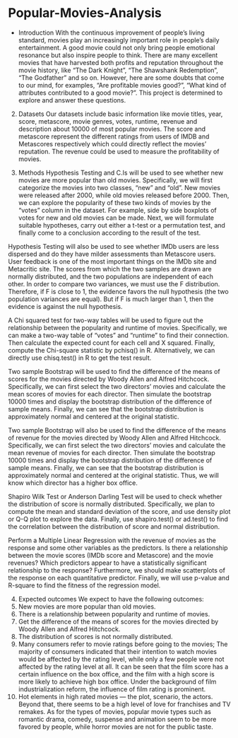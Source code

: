 # Popular-Movies-Analysis

* Introduction
With the continuous improvement of people’s living standard, movies play an increasingly important role in people’s daily entertainment. A good movie could not only bring people emotional resonance but also inspire people to think. There are many excellent movies that have harvested both profits and reputation throughout the movie history, like “The Dark Knight”, “The Shawshank Redemption”, “The Godfather” and so on. However, here are some doubts that come to our mind, for examples, “Are profitable movies good?”, “What kind of attributes contributed to a good movie?”. This project is determined to explore and answer these questions.

2. Datasets
Our datasets include basic information like movie titles, year, score, metascore, movie genres, votes, runtime, revenue and description about 10000 of most popular movies. The score and metascore represent the different ratings from users of IMDB and Metascores respectively which could directly reflect the movies’ reputation. The revenue could be used to measure the profitability of movies.

3. Methods
Hypothesis Testing and C.Is will be used to see whether new movies are more popular than old movies. Specifically, we will first categorize the movies into two classes, “new” and “old”. New movies were released after 2000, while old movies released before 2000. Then, we can explore the popularity of these two kinds of movies by the “votes” column in the dataset. For example, side by side boxplots of votes for new and old movies can be made. Next, we will formulate suitable hypotheses, carry out either a t-test or a permutation test, and finally come to a conclusion according to the result of the test.

Hypothesis Testing will also be used to see whether IMDb users are less dispersed and do they have milder assessments than Metascore users. User feedback is one of the most important things on the IMDb site and Metacritic site. The scores from which the two samples are drawn are normally distributed, and the two populations are independent of each other. In order to compare two variances, we must use the F distribution. Therefore, if F is close to 1, the evidence favors the null hypothesis (the two population variances are equal). But if F is much larger than 1, then the evidence is against the null hypothesis.

A Chi squared test for two-way tables will be used to figure out the relationship between the popularity and runtime of movies. Specifically, we can make a two-way table of “votes” and “runtime” to find their connection. Then calculate the expected count for each cell and X squared. Finally, compute the Chi-square statistic by pchisq() in R. Alternatively, we can directly use chisq.test() in R to get the test result.

Two sample Bootstrap will be used to find the difference of the means of scores for the movies directed by Woody Allen and Alfred Hitchcock. Specifically, we can first select the two directors’ movies and calculate the mean scores of movies for each director. Then simulate the bootstrap 10000 times and display the bootstrap distribution of the difference of sample means. Finally, we can see that the bootstrap distribution is approximately normal and centered at the original statistic.

Two sample Bootstrap will also be used to find the difference of the means of revenue for the movies directed by Woody Allen and Alfred Hitchcock. Specifically, we can first select the two directors’ movies and calculate the mean revenue of movies for each director. Then simulate the bootstrap 10000 times and display the bootstrap distribution of the difference of sample means. Finally, we can see that the bootstrap distribution is approximately normal and centered at the original statistic. Thus, we will know which director has a higher box office.

Shapiro Wilk Test or Anderson Darling Test will be used to check whether the distribution of score is normally distributed. Specifically, we plan to compute the mean and standard deviation of the score, and use density plot or Q-Q plot to explore the data. Finally, use shapiro.test() or ad.test() to find the correlation between the distribution of score and normal distribution.

Perform a Multiple Linear Regression with the revenue of movies as the response and some other variables as the predictors. Is there a relationship between the movie scores (IMDb score and Metascore) and the movie revenues? Which predictors appear to have a statistically significant relationship to the response? Furthermore, we should make scatterplots of the response on each quantitative predictor. Finally, we will use p-value and R-square to find the fitness of the regression model.

4. Expected outcomes
We expect to have the following outcomes:
1. New movies are more popular than old movies.
2. There is a relationship between popularity and runtime of movies.
3. Get the difference of the means of scores for the movies directed by Woody Allen and Alfred Hitchcock.
4. The distribution of scores is not normally distributed.
5. Many consumers refer to movie ratings before going to the movies; The majority of consumers indicated that their intention to watch movies would be affected by the rating level, while only a few people were not affected by the rating level at all. It can be seen that the film score has a certain influence on the box office, and the film with a high score is more likely to achieve high box office. Under the background of film industrialization reform, the influence of film rating is prominent.
6. Hot elements in high rated movies — the plot, scenario, the actors. Beyond that, there seems to be a high level of love for franchises and TV remakes. As for the types of movies, popular movie types such as romantic drama, comedy, suspense and animation seem to be more favored by people, while horror movies are not for the public taste.
